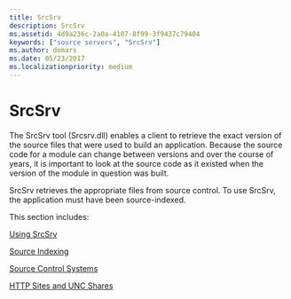 ```yaml
---
title: SrcSrv
description: SrcSrv
ms.assetid: 4d9a236c-2a0a-4107-8f99-3f9437c79404
keywords: ["source servers", "SrcSrv"]
ms.author: domars
ms.date: 05/23/2017
ms.localizationpriority: medium
---
```


# SrcSrv


The SrcSrv tool (Srcsrv.dll) enables a client to retrieve the exact version of the source files that were used to build an application. Because the source code for a module can change between versions and over the course of years, it is important to look at the source code as it existed when the version of the module in question was built.

SrcSrv retrieves the appropriate files from source control. To use SrcSrv, the application must have been source-indexed.

This section includes:

[Using SrcSrv](using-srcsrv.md)

[Source Indexing](source-indexing.md)

[Source Control Systems](source-control-systems.md)

[HTTP Sites and UNC Shares](http-sites-and-unc-shares.md)

 

 





